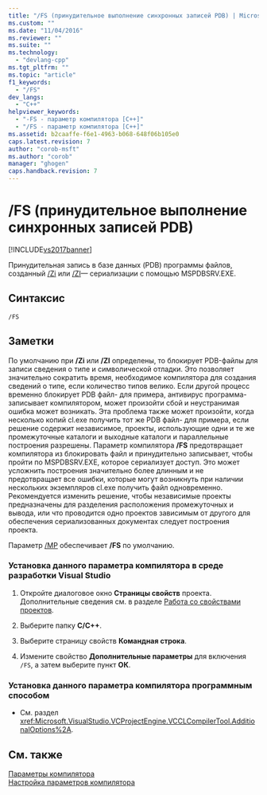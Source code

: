 ```yaml
---
title: "/FS (принудительное выполнение синхронных записей PDB) | Microsoft Docs"
ms.custom: ""
ms.date: "11/04/2016"
ms.reviewer: ""
ms.suite: ""
ms.technology: 
  - "devlang-cpp"
ms.tgt_pltfrm: ""
ms.topic: "article"
f1_keywords: 
  - "/FS"
dev_langs: 
  - "C++"
helpviewer_keywords: 
  - "-FS - параметр компилятора [C++]"
  - "/FS - параметр компилятора [C++]"
ms.assetid: b2caaffe-f6e1-4963-b068-648f06b105e0
caps.latest.revision: 7
author: "corob-msft"
ms.author: "corob"
manager: "ghogen"
caps.handback.revision: 7
---
```

# /FS (принудительное выполнение синхронных записей PDB)
[!INCLUDE[vs2017banner](../../assembler/inline/includes/vs2017banner.md)]

Принудительная запись в базе данных \(PDB\) программы файлов, созданный [\/Zi](../Topic/-Z7,%20-Zi,%20-ZI%20\(Debug%20Information%20Format\).md) или [\/ZI](../Topic/-Z7,%20-Zi,%20-ZI%20\(Debug%20Information%20Format\).md)— сериализации с помощью MSPDBSRV.EXE.  
  
## Синтаксис  
  
```  
/FS  
```  
  
## Заметки  
 По умолчанию при **\/Zi** или **\/ZI** определены, то блокирует PDB\-файлы для записи сведения о типе и символической отладки.  Это позволяет значительно сократить время, необходимое компилятора для создания сведений о типе, если количество типов велико.  Если другой процесс временно блокирует PDB файл\- для примера, антивирус программа\- записывает компилятором, может произойти сбой и неустранимая ошибка может возникать.  Эта проблема также может произойти, когда несколько копий cl.exe получить тот же PDB файл\- для примера, если решение содержит независимое, проекты, использующие одни и те же промежуточные каталоги и выходные каталоги и параллельные построения разрешены.  Параметр компилятора **\/FS** предотвращает компилятора из блокировать файл и принудительно записывает, чтобы пройти по MSPDBSRV.EXE, которое сериализует доступ.  Это может усложнить построения значительно более длинным и не предотвращает все ошибки, которые могут возникнуть при наличии нескольких экземпляров cl.exe получить файл одновременно.  Рекомендуется изменить решение, чтобы независимые проекты предназначены для разделения расположения промежуточных и вывода, или что проводится одно проектов зависимым от другого для обеспечения сериализованных документах следует построения проекта.  
  
 Параметр [\/MP](../../build/reference/mp-build-with-multiple-processes.md) обеспечивает **\/FS** по умолчанию.  
  
### Установка данного параметра компилятора в среде разработки Visual Studio  
  
1.  Откройте диалоговое окно **Страницы свойств** проекта.  Дополнительные сведения см. в разделе [Работа со свойствами проектов](../../ide/working-with-project-properties.md).  
  
2.  Выберите папку **C\/C\+\+**.  
  
3.  Выберите страницу свойств **Командная строка**.  
  
4.  Измените свойство **Дополнительные параметры** для включения `/FS`, а затем выберите пункт **ОК**.  
  
### Установка данного параметра компилятора программным способом  
  
-   См. раздел <xref:Microsoft.VisualStudio.VCProjectEngine.VCCLCompilerTool.AdditionalOptions%2A>.  
  
## См. также  
 [Параметры компилятора](../../build/reference/compiler-options.md)   
 [Настройка параметров компилятора](../Topic/Setting%20Compiler%20Options.md)